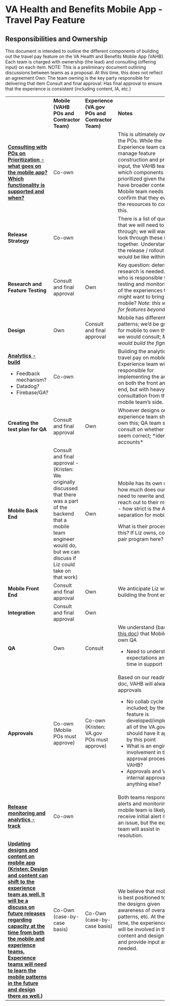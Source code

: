 # VA Health and Benefits Mobile App - Travel Pay Feature

## Responsibilities and Ownership

This document is intended to outline the different components of building out the travel pay feature on the VA Health and Benefits Mobile App (VAHB). Each team is charged with ownership (the lead) and consulting (offering input) on each item.
NOTE: This is a preliminary document outlining discussions between teams as a proposal. At this time, this does not reflect an agreement
Own: The team owning is the key party responsible for delivering that item 
Consult and final approval: Has final approval to ensure that the experience is consistent (including content, IA, etc.)


<table>
  <tr>
   <td>
   </td>
   <td><strong>Mobile (VAHB POs and Contractor Team)</strong>
   </td>
   <td><strong>Experience (VA.gov POs and Contractor Team)</strong>
   </td>
   <td><strong>Notes</strong>
   </td>
  </tr>
  <tr>
   <td><strong><span style="text-decoration:underline;">Consulting with POs on Prioritization - what goes on the mobile app? Which functionality is supported and when?</span></strong>
   </td>
   <td colspan="2" >Co-own
   </td>
   <td>This is ultimately owned by the POs. While the Experience team can manage feature construction and provide input, the VAHB team owns which components are prioritized given that they have broader context. Mobile team needs to confirm that they even have the resources to consult on this.
   </td>
  </tr>
  <tr>
   <td><strong>Release Strategy</strong>
   </td>
   <td colspan="2" >Co-own
   </td>
   <td>There is a list of questions that we will need to go through; we will want to look through these items together. Understand what the release / rollout process would be like within mobile
   </td>
  </tr>
  <tr>
   <td><strong>Research and Feature Testing</strong>
   </td>
   <td>Consult and final approval
   </td>
   <td>Own
   </td>
   <td>Key question: determining if research is needed. Then, who is responsible for testing and monitoring any of the experiences that we might want to bring into mobile?  <em>Note: this would be for features beyond SMOC.</em>
   </td>
  </tr>
  <tr>
   <td><strong>Design</strong>
   </td>
   <td>Own
   </td>
   <td>Consult and final approval
   </td>
   <td>Mobile has different design patterns; we’d be grateful for mobile to own this and we would consult; <em>Mobile would build the figma files</em>
   </td>
  </tr>
  <tr>
   <td><strong><span style="text-decoration:underline;">Analytics - build</span></strong>
<ul>

<li>Feedback mechanism?

<li>Datadog?

<li>Firebase/GA?
</li>
</ul>
   </td>
   <td colspan="2" >Co-own
   </td>
   <td>Building the analytics for travel pay on mobile. The Experience team will be responsible for implementing the analytics on both the front and back end, but with heavy consultation from the mobile team’s side.
   </td>
  </tr>
  <tr>
   <td><strong>Creating the test plan for QA</strong>
   </td>
   <td>Consult and final approval
   </td>
   <td>Own
   </td>
   <td>Whoever designs or experience team should own this; QA team should consult on whether these seem correct; *identify test accounts*
   </td>
  </tr>
  <tr>
   <td><strong>Mobile Back End</strong>
   </td>
   <td>Consult and final approval - (Kristen: We originally discussed that there was a part of the backend that a mobile team engineer would do, but we can discuss if Liz could take on that work)
   </td>
   <td>Own
   </td>
   <td>Mobile has its own module; how much does our eng need to rewrite and/or reach out to their module (?) - how strict is the API separation for mobile?
<p>
What is their process on this? If Liz owns, could she pair program here?
   </td>
  </tr>
  <tr>
   <td><strong>Mobile Front End </strong>
   </td>
   <td>Consult and final approval
   </td>
   <td>Own
   </td>
   <td>We anticipate Liz will be building the front end
   </td>
  </tr>
  <tr>
   <td><strong>Integration</strong>
   </td>
   <td>Consult and final approval
   </td>
   <td>Own
   </td>
   <td>
   </td>
  </tr>
  <tr>
   <td><strong>QA</strong>
   </td>
   <td>Own
   </td>
   <td>Consult
   </td>
   <td>We understand (based on <a href="https://github.com/department-of-veterans-affairs/va.gov-team-sensitive/blob/master/products/mobile-app/mobile-and-web-collaboration.md">this doc</a>) that Mobile will own QA
<ul>

<li>Need to understand QA expectations and lead time in support
</li>
</ul>
   </td>
  </tr>
  <tr>
   <td><strong>Approvals</strong>
   </td>
   <td>Co-own (Mobile POs must approve)
   </td>
   <td>Co-own (Kristen: VA.gov POs must approve)
   </td>
   <td>Based on our reading of the doc, VAHB will always own approvals
<ul>

<li>No collab cycle included; by the time the feature is developed/implemented, all of the VA.gov team should have it approved by this point

<li>What is an engineer’s involvement in the approval process for VAHB?

<li>Approvals and VA internal approvals; anything else?
</li>
</ul>
   </td>
  </tr>
  <tr>
   <td><strong><span style="text-decoration:underline;">Release monitoring and analytics - track</span></strong>
   </td>
   <td colspan="2" >Co-own
   </td>
   <td>Both teams responsible for alerts and monitoring. The mobile team is likely to receive initial alert if there is an issue, but the experience team will assist in resolution.
   </td>
  </tr>
  <tr>
   <td><strong><span style="text-decoration:underline;">Updating designs and content on mobile app (Kristen: Design and content can shift to the experience team as well. It will be a discuss on future releases regarding capacity at the time from both the mobile and experience teams. Experience teams will need to learn the mobile patterns in the future and design there as well.)</span></strong>
   </td>
   <td>Co-Own (case-by-case basis)
   </td>
   <td>Co-Own (case-by-case basis)
   </td>
   <td>We believe that mobile app is best positioned to update the designs given awareness of overall patterns, etc. At the same time, the experience team will be involved in the content and design updates and provide input as needed.
   </td>
  </tr>
</table>

